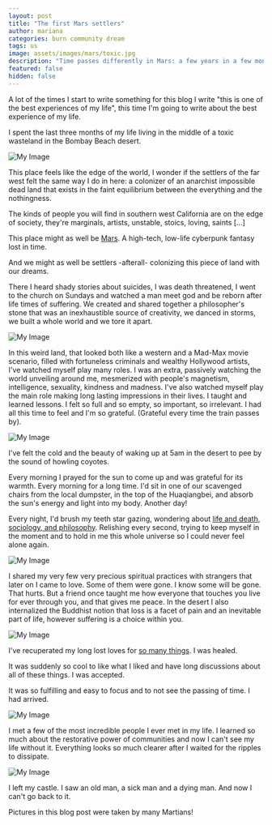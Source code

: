 ```yaml
---
layout: post
title: "The first Mars settlers"
author: mariana
categories: burn community dream
tags: us
image: assets/images/mars/toxic.jpg
description: "Time passes differently in Mars: a few years in a few months"
featured: false
hidden: false
---
```


A lot of the times I start to write something for this blog I write "this is one of the best experiences of my life", this time I'm going to write about the best experience of my life.

I spent the last three months of my life living in the middle of a toxic wasteland in the Bombay Beach desert.

![My Image](/assets/images/mars/nothing.jpeg)

This place feels like the edge of the world, I wonder if the settlers of the far west felt the same way I do in here: a colonizer of an anarchist impossible dead land that exists in the faint equilibrium between the everything and the nothingness.

The kinds of people you will find in southern west California are on the edge of society, they're marginals, artists, unstable, stoics, loving, saints [...]

This place might as well be [Mars](https://mars.college). A high-tech, low-life cyberpunk fantasy lost in time.

And we might as well be settlers -afterall- colonizing this piece of land with our dreams.

There I heard shady stories about suicides, I was death threatened, I went to the church on Sundays and watched a man meet god and be reborn after life times of suffering. We created and shared together a philosopher's stone that was an inexhaustible source of creativity, we danced in storms, we built a whole world and we tore it apart.

![My Image](/assets/images/mars/people.JPG)

In this weird land, that looked both like a western and a Mad-Max movie scenario, filled with fortuneless criminals and wealthy Hollywood artists, I've watched myself play many roles. I was an extra, passively watching the world unveiling around me, mesmerized with people's magnetism, intelligence, sexuality, kindness and madness. I've also watched myself play the main role making long lasting impressions in their lives. I taught and learned lessons. I felt so full and so empty, so important, so irrelevant. I had all this time to feel and I'm so grateful. (Grateful every time the train passes by).

![My Image](/assets/images/mars/me.JPG)

I've felt the cold and the beauty of waking up at 5am in the desert to pee by the sound of howling coyotes.

Every morning I prayed for the sun to come up and was grateful for its warmth. Every morning for a long time.
I'd sit in one of our scavenged chairs from the local dumpster, in the top of the Huaqiangbei, and absorb the sun's energy and light into my body. Another day!

Every night, I'd brush my teeth star gazing, wondering about [life and death, sociology, and philosophy](https://wireless-hippie.github.io/tenerife-sunset/). Relishing every second, trying to keep myself in the moment and to hold in me this whole universe so I could never feel alone again.

![My Image](/assets/images/mars/sky.JPG)

I shared my very few very precious spiritual practices with strangers that later on I came to love. Some of them were gone. I know some will be gone. That hurts. But a friend once taught me how everyone that touches you live for ever through you, and that gives me peace. In the desert I also internalized the Buddhist notion that loss is a facet of pain and an inevitable part of life, however suffering is a choice within you.

![My Image](/assets/images/mars/party.JPG)

I've recuperated my long lost loves for [so many things](cyborgdream.github.io/).
I was healed.

It was suddenly so cool to like what I liked and have long discussions about all of these things.
I was accepted.

It was so fulfilling and easy to focus and to not see the passing of time.
I had arrived.

![My Image](/assets/images/mars/mars.JPG)

I met a few of the most incredible people I ever met in my life. I learned so much about the restorative power of communities and now I can't see my life without it. Everything looks so much clearer after I waited for the ripples to dissipate.

![My Image](/assets/images/mars/share.JPG)

I left my castle. I saw an old man, a sick man and a dying man.
And now I can't go back to it.

Pictures in this blog post were taken by many Martians!
